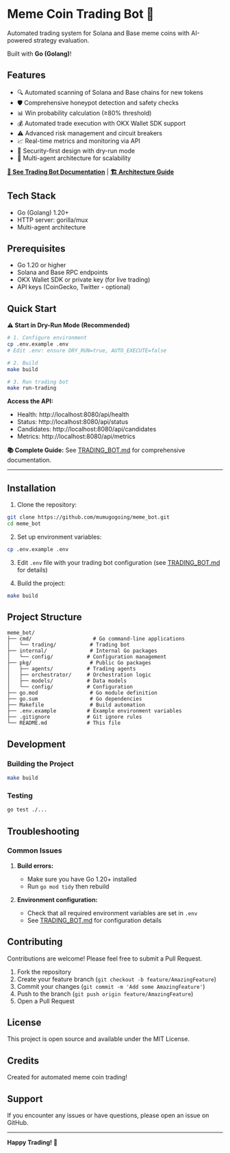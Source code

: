 # Meme Coin Trading Bot 🚀

Automated trading system for Solana and Base meme coins with AI-powered strategy evaluation.

Built with **Go (Golang)**!

## Features

- 🔍 Automated scanning of Solana and Base chains for new tokens
- 🛡️ Comprehensive honeypot detection and safety checks
- 📊 Win probability calculation (≥80% threshold)
- 💰 Automated trade execution with OKX Wallet SDK support
- ⚠️ Advanced risk management and circuit breakers
- 📈 Real-time metrics and monitoring via API
- 🔐 Security-first design with dry-run mode
- 📱 Multi-agent architecture for scalability

**[📖 See Trading Bot Documentation](TRADING_BOT.md)** | **[🏗️ Architecture Guide](ARCHITECTURE.md)**

## Tech Stack

- Go (Golang) 1.20+
- HTTP server: gorilla/mux
- Multi-agent architecture

## Prerequisites

- Go 1.20 or higher
- Solana and Base RPC endpoints
- OKX Wallet SDK or private key (for live trading)
- API keys (CoinGecko, Twitter - optional)

## Quick Start

**⚠️ Start in Dry-Run Mode (Recommended)**

```bash
# 1. Configure environment
cp .env.example .env
# Edit .env: ensure DRY_RUN=true, AUTO_EXECUTE=false

# 2. Build
make build

# 3. Run trading bot
make run-trading
```

**Access the API:**
- Health: http://localhost:8080/api/health
- Status: http://localhost:8080/api/status
- Candidates: http://localhost:8080/api/candidates
- Metrics: http://localhost:8080/api/metrics

**📚 Complete Guide:** See [TRADING_BOT.md](TRADING_BOT.md) for comprehensive documentation.

---

## Installation

1. Clone the repository:
```bash
git clone https://github.com/mumugogoing/meme_bot.git
cd meme_bot
```

2. Set up environment variables:
```bash
cp .env.example .env
```

3. Edit `.env` file with your trading bot configuration (see [TRADING_BOT.md](TRADING_BOT.md) for details)

4. Build the project:
```bash
make build
```

## Project Structure

```
meme_bot/
├── cmd/                    # Go command-line applications
│   └── trading/           # Trading bot
├── internal/              # Internal Go packages
│   └── config/           # Configuration management
├── pkg/                   # Public Go packages
│   ├── agents/           # Trading agents
│   ├── orchestrator/     # Orchestration logic
│   ├── models/           # Data models
│   └── config/           # Configuration
├── go.mod                 # Go module definition
├── go.sum                 # Go dependencies
├── Makefile               # Build automation
├── .env.example          # Example environment variables
├── .gitignore            # Git ignore rules
└── README.md             # This file
```

## Development

### Building the Project

```bash
make build
```

### Testing

```bash
go test ./...
```

## Troubleshooting

### Common Issues

1. **Build errors:**
   - Make sure you have Go 1.20+ installed
   - Run `go mod tidy` then rebuild

2. **Environment configuration:**
   - Check that all required environment variables are set in `.env`
   - See [TRADING_BOT.md](TRADING_BOT.md) for configuration details

## Contributing

Contributions are welcome! Please feel free to submit a Pull Request.

1. Fork the repository
2. Create your feature branch (`git checkout -b feature/AmazingFeature`)
3. Commit your changes (`git commit -m 'Add some AmazingFeature'`)
4. Push to the branch (`git push origin feature/AmazingFeature`)
5. Open a Pull Request

## License

This project is open source and available under the MIT License.

## Credits

Created for automated meme coin trading!

## Support

If you encounter any issues or have questions, please open an issue on GitHub.

---

**Happy Trading! 🚀**